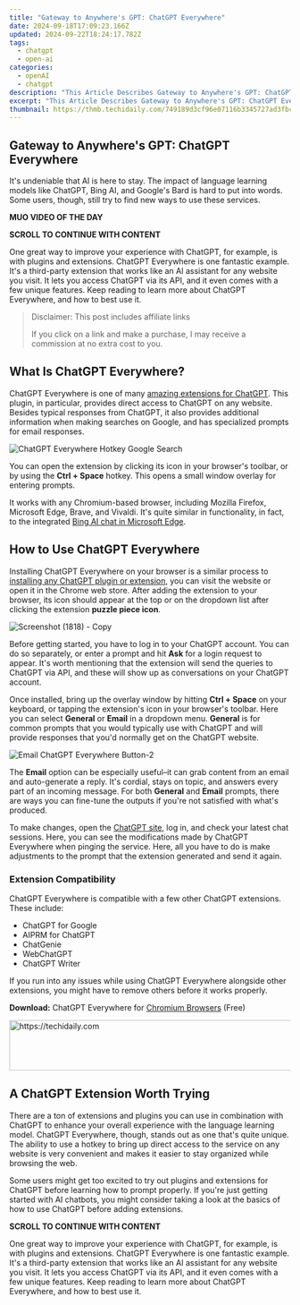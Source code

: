 ```yaml
---
title: "Gateway to Anywhere's GPT: ChatGPT Everywhere"
date: 2024-09-18T17:09:23.166Z
updated: 2024-09-22T18:24:17.782Z
tags:
  - chatgpt
  - open-ai
categories:
  - openAI
  - chatgpt
description: "This Article Describes Gateway to Anywhere's GPT: ChatGPT Everywhere"
excerpt: "This Article Describes Gateway to Anywhere's GPT: ChatGPT Everywhere"
thumbnail: https://thmb.techidaily.com/749189d3cf96e07116b3345727ad3fbca6dd8d53dc60a64adccf57fc91fbbcad.jpg
---
```


## Gateway to Anywhere's GPT: ChatGPT Everywhere

 It's undeniable that AI is here to stay. The impact of language learning models like ChatGPT, Bing AI, and Google's Bard is hard to put into words. Some users, though, still try to find new ways to use these services.

**MUO VIDEO OF THE DAY**

**SCROLL TO CONTINUE WITH CONTENT**

 One great way to improve your experience with ChatGPT, for example, is with plugins and extensions. ChatGPT Everywhere is one fantastic example. It's a third-party extension that works like an AI assistant for any website you visit. It lets you access ChatGPT via its API, and it even comes with a few unique features. Keep reading to learn more about ChatGPT Everywhere, and how to best use it.

>  Disclaimer: This post includes affiliate links
>
>  If you click on a link and make a purchase, I may receive a commission at no extra cost to you.
>

## What Is ChatGPT Everywhere?

 ChatGPT Everywhere is one of many [amazing extensions for ChatGPT](https://www.makeuseof.com/chatgpt-chrome-extensions-better-ai-prompts-answers-in-browsers/). This plugin, in particular, provides direct access to ChatGPT on any website. Besides typical responses from ChatGPT, it also provides additional information when making searches on Google, and has specialized prompts for email responses.

![ChatGPT Everywhere Hotkey Google Search](https://static1.makeuseofimages.com/wordpress/wp-content/uploads/2023/05/chatgpt-everywhere-hotkey-google-search.jpg)

 You can open the extension by clicking its icon in your browser's toolbar, or by using the **Ctrl + Space** hotkey. This opens a small window overlay for entering prompts.

 It works with any Chromium-based browser, including Mozilla Firefox, Microsoft Edge, Brave, and Vivaldi. It's quite similar in functionality, in fact, to the integrated [Bing AI chat in Microsoft Edge](https://www.makeuseof.com/use-edge-bing-ai-sidebar/).

## How to Use ChatGPT Everywhere

 Installing ChatGPT Everywhere on your browser is a similar process to [installing any ChatGPT plugin or extension](https://www.makeuseof.com/how-install-and-use-chatgpt-plugins/), you can visit the website or open it in the Chrome web store. After adding the extension to your browser, its icon should appear at the top or on the dropdown list after clicking the extension **puzzle piece icon**.

![Screenshot (1818) - Copy](https://static1.makeuseofimages.com/wordpress/wp-content/uploads/2023/05/screenshot-1818-copy.jpg)

 Before getting started, you have to log in to your ChatGPT account. You can do so separately, or enter a prompt and hit **Ask** for a login request to appear. It's worth mentioning that the extension will send the queries to ChatGPT via API, and these will show up as conversations on your ChatGPT account.

 Once installed, bring up the overlay window by hitting **Ctrl + Space** on your keyboard, or tapping the extension's icon in your browser's toolbar. Here you can select **General** or **Email** in a dropdown menu. **General** is for common prompts that you would typically use with ChatGPT and will provide responses that you'd normally get on the ChatGPT website.

![Email ChatGPT Everywhere Button-2](https://static1.makeuseofimages.com/wordpress/wp-content/uploads/2023/05/email-chatgpt-everywhere-button-2.jpg)

 The **Email** option can be especially useful–it can grab content from an email and auto-generate a reply. It's cordial, stays on topic, and answers every part of an incoming message. For both **General** and **Email** prompts, there are ways you can fine-tune the outputs if you're not satisfied with what's produced.

 To make changes, open the [ChatGPT site](https://chat.openai.com/chat), log in, and check your latest chat sessions. Here, you can see the modifications made by ChatGPT Everywhere when pinging the service. Here, all you have to do is make adjustments to the prompt that the extension generated and send it again.

### Extension Compatibility

 ChatGPT Everywhere is compatible with a few other ChatGPT extensions. These include:

* ChatGPT for Google
* AIPRM for ChatGPT
* ChatGenie
* WebChatGPT
* ChatGPT Writer

 If you run into any issues while using ChatGPT Everywhere alongside other extensions, you might have to remove others before it works properly.

**Download:** ChatGPT Everywhere for [Chromium Browsers](https://chrome.google.com/webstore/detail/chatgpt-everywhere-gmail/jcpijhoapodijpdpnbpgjjmjlipbcmmp) (Free)

<!-- affiliate ads begin -->
<a href="https://appsumo.8odi.net/c/5597632/2123749/7443" target="_top" id="2123749">
  <img src="//a.impactradius-go.com/display-ad/7443-2123749" border="0" alt="https://techidaily.com" width="728" height="90"/>
</a>
<img height="0" width="0" src="https://appsumo.8odi.net/i/5597632/2123749/7443" style="position:absolute;visibility:hidden;" border="0" />
<!-- affiliate ads end -->

## A ChatGPT Extension Worth Trying

 There are a ton of extensions and plugins you can use in combination with ChatGPT to enhance your overall experience with the language learning model. ChatGPT Everywhere, though, stands out as one that's quite unique. The ability to use a hotkey to bring up direct access to the service on any website is very convenient and makes it easier to stay organized while browsing the web.

 Some users might get too excited to try out plugins and extensions for ChatGPT before learning how to prompt properly. If you're just getting started with AI chatbots, you might consider taking a look at the basics of how to use ChatGPT before adding extensions.

**SCROLL TO CONTINUE WITH CONTENT**

 One great way to improve your experience with ChatGPT, for example, is with plugins and extensions. ChatGPT Everywhere is one fantastic example. It's a third-party extension that works like an AI assistant for any website you visit. It lets you access ChatGPT via its API, and it even comes with a few unique features. Keep reading to learn more about ChatGPT Everywhere, and how to best use it.

<ins class="adsbygoogle"
     style="display:block"
     data-ad-format="autorelaxed"
     data-ad-client="ca-pub-7571918770474297"
     data-ad-slot="1223367746"></ins>

<ins class="adsbygoogle"
     style="display:block"
     data-ad-client="ca-pub-7571918770474297"
     data-ad-slot="8358498916"
     data-ad-format="auto"
     data-full-width-responsive="true"></ins>



